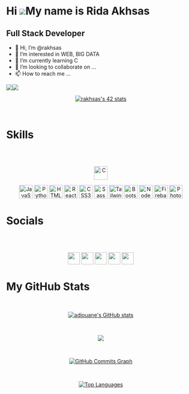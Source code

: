 Hi ![](https://user-images.githubusercontent.com/18350557/176309783-0785949b-9127-417c-8b55-ab5a4333674e.gif)My name is Rida Akhsas<br>
=====================================================================================================================================

Full Stack Developer
-----------------------------
- 👋 Hi, I’m @rakhsas
- 👀 I’m interested in WEB, BIG DATA
- 🌱 I’m currently learning C
- 💞️ I’m looking to collaborate on ...
- 📫 How to reach me ...


<a href="https://www.twitter.com/akhsas_reda" target="_blank" rel="noreferrer"><img
                  src="https://img.shields.io/twitter/follow/akhsas_reda?logo=twitter&style=for-the-badge&color=0891b2&labelColor=1c1917"
                /></a><a href="https://www.github.com/rakhsas" target="_blank" rel="noreferrer"><img
                  src="https://img.shields.io/github/followers/rakhsas?logo=github&style=for-the-badge&color=0891b2&labelColor=1c1917" /></a>
<p align="center">
<a href="https://github.com/oakoudad/badge42"><img src="https://badge.mediaplus.ma/greenbinary/rakhsas" alt="rakhsas's 42 stats" /></a>
</p><br>
<h1>Skills</h1><br><br>
 </p>
<p align="center">
<a href="https://docs.microsoft.com/en-us/cpp/?view=msvc-170" target="_blank" rel="noreferrer"><img src="https://raw.githubusercontent.com/danielcranney/readme-generator/main/public/icons/skills/c-colored.svg" width="36" height="36" alt="C" /></a>
<!-- <a href="https://docs.microsoft.com/en-us/cpp/?view=msvc-170" target="_blank" rel="noreferrer"><img src="https://raw.githubusercontent.com/danielcranney/readme-generator/main/public/icons/skills/cplusplus-colored.svg" width="36" height="36" alt="C++" /></a> -->
 <p align="center">
<a href="https://developer.mozilla.org/en-US/docs/Web/JavaScript" target="_blank" rel="noreferrer"><img src="https://raw.githubusercontent.com/danielcranney/readme-generator/main/public/icons/skills/javascript-colored.svg" width="36" height="36" alt="JavaScript" /></a>
<a href="https://www.python.org/" target="_blank" rel="noreferrer"><img src="https://raw.githubusercontent.com/danielcranney/readme-generator/main/public/icons/skills/python-colored.svg" width="36" height="36" alt="Python" /></a>
<a href="https://developer.mozilla.org/en-US/docs/Glossary/HTML5" target="_blank" rel="noreferrer"><img src="https://raw.githubusercontent.com/danielcranney/readme-generator/main/public/icons/skills/html5-colored.svg" width="36" height="36" alt="HTML5" /></a>
<a href="https://reactjs.org/" target="_blank" rel="noreferrer"><img src="https://raw.githubusercontent.com/danielcranney/readme-generator/main/public/icons/skills/react-colored.svg" width="36" height="36" alt="React" /></a>
<a href="https://www.w3.org/TR/CSS/#css" target="_blank" rel="noreferrer"><img src="https://raw.githubusercontent.com/danielcranney/readme-generator/main/public/icons/skills/css3-colored.svg" width="36" height="36" alt="CSS3" /></a>
<a href="https://sass-lang.com/" target="_blank" rel="noreferrer"><img src="https://raw.githubusercontent.com/danielcranney/readme-generator/main/public/icons/skills/sass-colored.svg" width="36" height="36" alt="Sass" /></a>
<a href="https://tailwindcss.com/" target="_blank" rel="noreferrer"><img src="https://raw.githubusercontent.com/danielcranney/readme-generator/main/public/icons/skills/tailwindcss-colored.svg" width="36" height="36" alt="TailwindCSS" /></a>
<a href="https://getbootstrap.com/" target="_blank" rel="noreferrer"><img src="https://raw.githubusercontent.com/danielcranney/readme-generator/main/public/icons/skills/bootstrap-colored.svg" width="36" height="36" alt="Bootstrap" /></a>
<a href="https://nodejs.org/en/" target="_blank" rel="noreferrer"><img src="https://raw.githubusercontent.com/danielcranney/readme-generator/main/public/icons/skills/nodejs-colored.svg" width="36" height="36" alt="NodeJS" /></a>
<!-- <a href="https://expressjs.com/" target="_blank" rel="noreferrer"><img src="https://raw.githubusercontent.com/danielcranney/readme-generator/main/public/icons/skills/express-colored.svg" width="36" height="36" alt="Express" /></a> -->
<!-- <a href="https://fastapi.tiangolo.com/" target="_blank" rel="noreferrer"><img src="https://raw.githubusercontent.com/danielcranney/readme-generator/main/public/icons/skills/fastapi-colored.svg" width="36" height="36" alt="Fast API" /></a> -->
<!-- <a href="https://graphql.org/" target="_blank" rel="noreferrer"><img src="https://raw.githubusercontent.com/danielcranney/readme-generator/main/public/icons/skills/graphql-colored.svg" width="36" height="36" alt="GraphQL" /></a> -->
<a href="https://firebase.google.com/" target="_blank" rel="noreferrer"><img src="https://raw.githubusercontent.com/danielcranney/readme-generator/main/public/icons/skills/firebase-colored.svg" width="36" height="36" alt="Firebase" /></a>
<!-- <a href="https://flutter.dev/" target="_blank" rel="noreferrer"><img src="https://raw.githubusercontent.com/danielcranney/readme-generator/main/public/icons/skills/flutter-colored.svg" width="36" height="36" alt="Flutter" /></a> -->
<a href="https://www.adobe.com/uk/products/photoshop.html" target="_blank" rel="noreferrer"><img src="https://raw.githubusercontent.com/danielcranney/readme-generator/main/public/icons/skills/photoshop-colored.svg" width="36" height="36" alt="Photoshop" /></a>
</p>
<!---
rakhsas/rakhsas is a ✨ special ✨ repository because its `README.md` (this file) appears on your GitHub profile.
You can click the Preview link to take a look at your changes.
--->
<h1>Socials</h1><br><br>

<p align="center">
<!--  <a href="https://www.facebook.com/aminediwane.90" target="_blank" rel="noreferrer"><img src="https://raw.githubusercontent.com/danielcranney/readme- generator/main/public/icons/socials/facebook.svg" width="32" height="32" /></a> -->
 <a href="https://github.com/rakhsas" target="_blank" rel="noreferrer"><img src="https://raw.githubusercontent.com/danielcranney/readme-generator/main/public/icons/socials/github.svg" width="32" height="32" /></a>
 <a href="http://www.instagram.com/aminediouane13" target="_blank" rel="noreferrer"><img src="https://raw.githubusercontent.com/danielcranney/readme-generator/main/public/icons/socials/instagram.svg" width="32" height="32" /></a>
 <a href="https://www.linkedin.com/in/rida-akhsas-21681515b/" target="_blank" rel="noreferrer"><img src="https://raw.githubusercontent.com/danielcranney/readme-generator/main/public/icons/socials/linkedin.svg" width="32" height="32" /></a>
 <a href="https://stackoverflow.com/c/42network/users/15174/?tab=profile" target="_blank" rel="noreferrer"><img src="https://raw.githubusercontent.com/danielcranney/readme-generator/main/public/icons/socials/stackoverflow.svg" width="32" height="32" /></a>
 <a href="https://twitter.com/akhsas_reda" target="_blank" rel="noreferrer"><img src="https://raw.githubusercontent.com/danielcranney/readme-generator/main/public/icons/socials/twitter.svg" width="32" height="32" /></a>
</p>

<p align="center"><h1>My GitHub Stats</h1></p>
<br>
<p align="center">
<a href="http://www.github.com/adiouane"><img src="https://github-readme-stats.vercel.app/api?username=rakhsas&show_icons=true&hide=&count_private=true&title_color=ffffff&text_color=0891b2&icon_color=22c55e&bg_color=27272a&hide_border=true&show_icons=true" alt="adiouane's GitHub stats" /></a></p><br>
 <p align="center">
<a href="http://www.github.com/adiouane"><img src="https://github-readme-streak-stats.herokuapp.com/?user=rakhsas&stroke=0891b2&background=27272a&ring=ffffff&fire=ffffff&currStreakNum=0891b2&currStreakLabel=ffffff&sideNums=0891b2&sideLabels=0891b2&dates=0891b2&hide_border=true" /></a></p><br>
 <p align="center">
<a href="http://www.github.com/adiouane"><img src="https://activity-graph.herokuapp.com/graph?username=rakhsas&bg_color=27272a&color=0891b2&line=22c55e&point=0891b2&area_color=27272a&area=true&hide_border=true&custom_title=GitHub%20Commits%20Graph" alt="GitHub Commits Graph" /></a></p><br>
 <p align="center">
<a href="https://github.com/rakhsas" align="left"><img src="https://github-readme-stats.vercel.app/api/top-langs/?username=rakhsas&langs_count=10&title_color=ffffff&text_color=0891b2&icon_color=22c55e&bg_color=27272a&hide_border=true&locale=en&custom_title=Top%20%Languages" alt="Top Languages" /></a></p><br>
